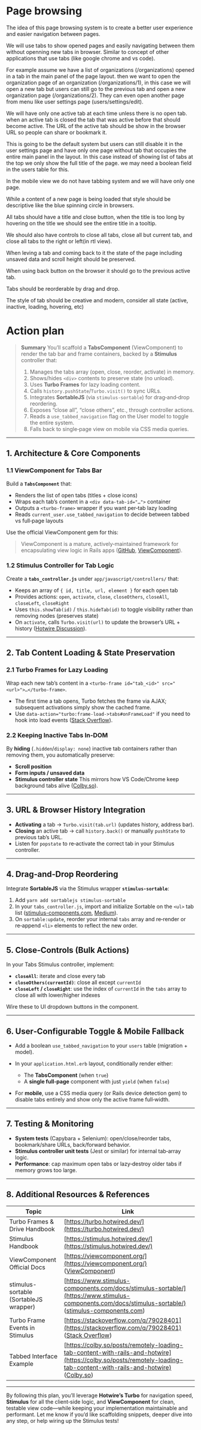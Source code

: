 # Page browsing

The idea of this page browsing system is to create a better user experience and easier navigation between pages.

We will use tabs to show opened pages and easily navigating between them without openning new tabs in browser. Similar to concept of other applications that use tabs (like google chrome and vs code).

For example assume we have a list of organizations (/organizations) opened in a tab in the main panel of the page layout. then we want to open the organization page of an organization (/organizations/1), in this case we will open a new tab but users can still go to the previous tab and open a new organization page (/organizations/2). They can even open another page from menu like user settings page (users/settings/edit).

We will have only one active tab at each time unless there is no open tab. when an active tab is closed the tab that was active before that should become active. The URL of the active tab should be show in the browser URL so people can share or bookmark it.

This is going to be the default system but users can still disable it in the user settings page and have only one page without tab that occupies the entire main panel in the layout. In this case instead of showing list of tabs at the top we only show the full title of the page. we may need a boolean field in the users table for this.

In the mobile view we do not have tabbing system and we will have only one page.

While a content of a new page is being loaded that style should be descriptive like the blue spinning circle in browsers.

All tabs should have a title and close button, when the title is too long by hovering on the title we should see the entire title in a tooltip.

We should also have controls to close all tabs, close all but current tab, and close all tabs to the right or left(in rtl view).

When leving a tab and coming back to it the state of the page including unsaved data and scroll height should be preserved.

When using back button on the browser it should go to the previous active tab.

Tabs should be reorderable by drag and drop.

The style of tab should be creative and modern, consider all state (active, inactive, loading, hovering, etc)

# Action plan

> **Summary**
> You’ll scaffold a **TabsComponent** (ViewComponent) to render the tab bar and frame containers, backed by a **Stimulus** controller that:
>
> 1. Manages the tabs array (open, close, reorder, activate) in memory.
> 2. Shows/hides `<div>` contents to preserve state (no unload).
> 3. Uses **Turbo Frames** for lazy loading content.
> 4. Calls `history.pushState`/`Turbo.visit()` to sync URLs.
> 5. Integrates **SortableJS** (via `stimulus-sortable`) for drag‑and‑drop reordering.
> 6. Exposes “close all”, “close others”, etc., through controller actions.
> 7. Reads a `use_tabbed_navigation` flag on the User model to toggle the entire system.
> 8. Falls back to single‑page view on mobile via CSS media queries.

---

## 1. Architecture & Core Components

### 1.1 ViewComponent for Tabs Bar

Build a **`TabsComponent`** that:

- Renders the list of open tabs (titles + close icons)
- Wraps each tab’s content in a `<div data-tab-id="…">` container
- Outputs a `<turbo-frame>` wrapper if you want per‑tab lazy loading
- Reads `current_user.use_tabbed_navigation` to decide between tabbed vs full‑page layouts

Use the official ViewComponent gem for this:

> ViewComponent is a mature, actively‑maintained framework for encapsulating view logic in Rails apps ([GitHub][1], [ViewComponent][2]).

### 1.2 Stimulus Controller for Tab Logic

Create a **`tabs_controller.js`** under `app/javascript/controllers/` that:

- Keeps an array of `{ id, title, url, element }` for each open tab
- Provides actions: `open`, `activate`, `close`, `closeOthers`, `closeAll`, `closeLeft`, `closeRight`
- Uses `this.showTab(id)` / `this.hideTab(id)` to toggle visibility rather than removing nodes (preserves state)
- On `activate`, calls `Turbo.visit(url)` to update the browser’s URL + history ([Hotwire Discussion][3]).

---

## 2. Tab Content Loading & State Preservation

### 2.1 Turbo Frames for Lazy Loading

Wrap each new tab’s content in a `<turbo-frame id="tab_<id>" src="<url>">…</turbo-frame>`.

- The first time a tab opens, Turbo fetches the frame via AJAX; subsequent activations simply show the cached frame.
- Use `data-action="turbo:frame-load->tabs#onFrameLoad"` if you need to hook into load events ([Stack Overflow][4]).

### 2.2 Keeping Inactive Tabs In‑DOM

By **hiding** (`.hidden`/`display: none`) inactive tab containers rather than removing them, you automatically preserve:

- **Scroll position**
- **Form inputs / unsaved data**
- **Stimulus controller state**
  This mirrors how VS Code/Chrome keep background tabs alive ([Colby.so][5]).

---

## 3. URL & Browser History Integration

- **Activating** a tab → `Turbo.visit(tab.url)` (updates history, address bar).
- **Closing** an active tab → call `history.back()` or manually `pushState` to previous tab’s URL.
- Listen for `popstate` to re‑activate the correct tab in your Stimulus controller.

---

## 4. Drag‑and‑Drop Reordering

Integrate **SortableJS** via the Stimulus wrapper **`stimulus-sortable`**:

1. Add `yarn add sortablejs stimulus-sortable`
2. In your `tabs_controller.js`, import and initialize Sortable on the `<ul>` tab list ([stimulus-components.com][6], [Medium][7]).
3. On `sortable:update`, reorder your internal `tabs` array and re‑render or re‑append `<li>` elements to reflect the new order.

---

## 5. Close‑Controls (Bulk Actions)

In your Tabs Stimulus controller, implement:

- **`closeAll`**: iterate and close every tab
- **`closeOthers(currentId)`**: close all except `currentId`
- **`closeLeft` / `closeRight`**: use the index of `currentId` in the `tabs` array to close all with lower/higher indexes

Wire these to UI dropdown buttons in the component.

---

## 6. User‑Configurable Toggle & Mobile Fallback

- Add a boolean `use_tabbed_navigation` to your `users` table (migration + model).
- In your `application.html.erb` layout, conditionally render either:

  - The **TabsComponent** (when `true`)
  - A **single full‑page** component with just `yield` (when `false`)

- For **mobile**, use a CSS media query (or Rails device detection gem) to disable tabs entirely and show only the active frame full‑width.

---

## 7. Testing & Monitoring

- **System tests** (Capybara + Selenium): open/close/reorder tabs, bookmark/share URLs, back/forward behavior.
- **Stimulus controller unit tests** (Jest or similar) for internal tab‑array logic.
- **Performance**: cap maximum open tabs or lazy‑destroy older tabs if memory grows too large.

---

## 8. Additional Resources & References

| Topic                                  | Link                                                                                                                                                                     |
| -------------------------------------- | ------------------------------------------------------------------------------------------------------------------------------------------------------------------------ |
| Turbo Frames & Drive Handbook          | [https://turbo.hotwired.dev/](https://turbo.hotwired.dev/)                                                                                                               |
| Stimulus Handbook                      | [https://stimulus.hotwired.dev/](https://stimulus.hotwired.dev/)                                                                                                         |
| ViewComponent Official Docs            | [https://viewcomponent.org/](https://viewcomponent.org/) ([ViewComponent][2])                                                                                            |
| stimulus-sortable (SortableJS wrapper) | [https://www.stimulus-components.com/docs/stimulus-sortable/](https://www.stimulus-components.com/docs/stimulus-sortable/) ([stimulus-components.com][6])                |
| Turbo Frame Events in Stimulus         | [https://stackoverflow.com/q/79028401](https://stackoverflow.com/q/79028401) ([Stack Overflow][4])                                                                       |
| Tabbed Interface Example               | [https://colby.so/posts/remotely-loading-tab-content-with-rails-and-hotwire](https://colby.so/posts/remotely-loading-tab-content-with-rails-and-hotwire) ([Colby.so][5]) |

---

By following this plan, you’ll leverage **Hotwire’s Turbo** for navigation speed, **Stimulus** for all the client‑side logic, and **ViewComponent** for clean, testable view code—while keeping your implementation maintainable and performant. Let me know if you’d like scaffolding snippets, deeper dive into any step, or help wiring up the Stimulus tests!

[1]: https://github.com/ViewComponent/view_component?utm_source=chatgpt.com 'ViewComponent/view_component: A framework for ... - GitHub'
[2]: https://viewcomponent.org/?utm_source=chatgpt.com 'ViewComponent: Overview'
[3]: https://discuss.hotwired.dev/t/how-do-i-use-turbo-frames-to-create-tab-navigation/1820?utm_source=chatgpt.com 'How do I use turbo frames to create tab navigation?'

[4]: https://stackoverflow.com/questions/79028401/how-do-i-use-the-turboframe-load-event-with-hotwire-and-stimulus-in-rails?utm_source=chatgpt.com "How do I use the \"turbo:frame-load\" event with Hotwire and Stimulus ..."
[5]: https://colby.so/posts/remotely-loading-tab-content-with-rails-and-hotwire?utm_source=chatgpt.com "Remotely loading tabbed content with Ruby on Rails and Hotwire"
[6]: https://www.stimulus-components.com/docs/stimulus-sortable/?utm_source=chatgpt.com "Sortable | Stimulus Components"
[7]: https://medium.com/%40tomas.valent/drag-and-drop-sortable-items-with-sortablejs-and-stimulusjs-rails-7-afa9ca465f78?utm_source=chatgpt.com "Drag and Drop sortable items with SortableJS and StimulusJS Rails 7"
